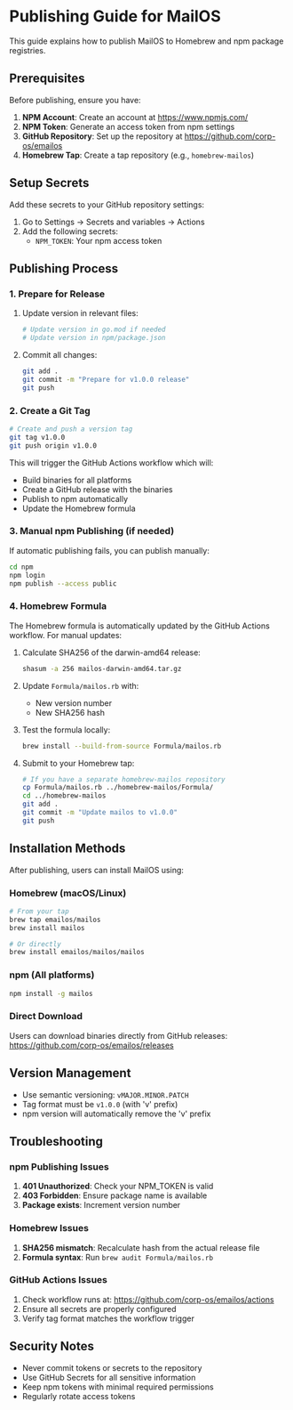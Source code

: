 # Publishing Guide for MailOS

This guide explains how to publish MailOS to Homebrew and npm package registries.

## Prerequisites

Before publishing, ensure you have:

1. **NPM Account**: Create an account at https://www.npmjs.com/
2. **NPM Token**: Generate an access token from npm settings
3. **GitHub Repository**: Set up the repository at https://github.com/corp-os/emailos
4. **Homebrew Tap**: Create a tap repository (e.g., `homebrew-mailos`)

## Setup Secrets

Add these secrets to your GitHub repository settings:

1. Go to Settings → Secrets and variables → Actions
2. Add the following secrets:
   - `NPM_TOKEN`: Your npm access token

## Publishing Process

### 1. Prepare for Release

1. Update version in relevant files:
   ```bash
   # Update version in go.mod if needed
   # Update version in npm/package.json
   ```

2. Commit all changes:
   ```bash
   git add .
   git commit -m "Prepare for v1.0.0 release"
   git push
   ```

### 2. Create a Git Tag

```bash
# Create and push a version tag
git tag v1.0.0
git push origin v1.0.0
```

This will trigger the GitHub Actions workflow which will:
- Build binaries for all platforms
- Create a GitHub release with the binaries
- Publish to npm automatically
- Update the Homebrew formula

### 3. Manual npm Publishing (if needed)

If automatic publishing fails, you can publish manually:

```bash
cd npm
npm login
npm publish --access public
```

### 4. Homebrew Formula

The Homebrew formula is automatically updated by the GitHub Actions workflow. For manual updates:

1. Calculate SHA256 of the darwin-amd64 release:
   ```bash
   shasum -a 256 mailos-darwin-amd64.tar.gz
   ```

2. Update `Formula/mailos.rb` with:
   - New version number
   - New SHA256 hash

3. Test the formula locally:
   ```bash
   brew install --build-from-source Formula/mailos.rb
   ```

4. Submit to your Homebrew tap:
   ```bash
   # If you have a separate homebrew-mailos repository
   cp Formula/mailos.rb ../homebrew-mailos/Formula/
   cd ../homebrew-mailos
   git add .
   git commit -m "Update mailos to v1.0.0"
   git push
   ```

## Installation Methods

After publishing, users can install MailOS using:

### Homebrew (macOS/Linux)
```bash
# From your tap
brew tap emailos/mailos
brew install mailos

# Or directly
brew install emailos/mailos/mailos
```

### npm (All platforms)
```bash
npm install -g mailos
```

### Direct Download
Users can download binaries directly from GitHub releases:
https://github.com/corp-os/emailos/releases

## Version Management

- Use semantic versioning: `vMAJOR.MINOR.PATCH`
- Tag format must be `v1.0.0` (with 'v' prefix)
- npm version will automatically remove the 'v' prefix

## Troubleshooting

### npm Publishing Issues

1. **401 Unauthorized**: Check your NPM_TOKEN is valid
2. **403 Forbidden**: Ensure package name is available
3. **Package exists**: Increment version number

### Homebrew Issues

1. **SHA256 mismatch**: Recalculate hash from the actual release file
2. **Formula syntax**: Run `brew audit Formula/mailos.rb`

### GitHub Actions Issues

1. Check workflow runs at: https://github.com/corp-os/emailos/actions
2. Ensure all secrets are properly configured
3. Verify tag format matches the workflow trigger

## Security Notes

- Never commit tokens or secrets to the repository
- Use GitHub Secrets for all sensitive information
- Keep npm tokens with minimal required permissions
- Regularly rotate access tokens